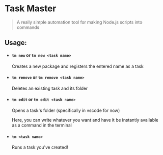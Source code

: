 # Task Master
> A really simple automation tool for making Node.js scripts into commands

## Usage: 

- #### `tm new` or `tm new <task name>`
  Creates a new package and registers the entered name as a task 

- #### `tm remove` or `tm remove <task name>`  
  Deletes an existing task and its folder

- #### `tm edit` or `tm edit <task name>`
  Opens a task's folder (specifically in vscode for now)
  
  Here, you can write whatever you want and have it be instantly available as a command in the terminal
- #### `tm <task name>`
  Runs a task you've created! 

